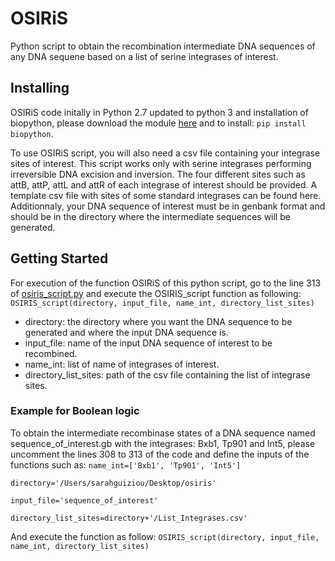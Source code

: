 # OSIRiS
Python script to obtain the recombination intermediate DNA sequences of any DNA sequene based on a list of serine integrases of interest.

## Installing

OSIRiS code initally in Python 2.7 updated to python 3 and installation of biopython, please download the module [here](http://biopython.org/wiki/Download) and to install: `pip install biopython`.

To use OSIRiS script, you will also need a csv file containing your integrase sites of interest. This script works only with serine integrases performing irreversible DNA excision and inversion. The four different sites such as attB, attP, attL and attR of each integrase of interest should be provided. A template csv file with sites of some standard integrases can be found here.
Additionnaly, your DNA sequence of interest must be in genbank format and should be in the directory where the intermediate sequences will be generated. 

## Getting Started

For execution of the function OSIRiS of this python script, go to the line 313 of [osiris_script.py](https://github.com/sguiz/OSIRiS/blob/master/osiris_script.py) and execute the OSIRIS_script function as following: 
`OSIRIS_script(directory, input_file, name_int, directory_list_sites)`
- directory: the directory where you want the DNA sequence to be generated and where the input DNA sequence is.
- input_file: name of the input DNA sequence of interest to be recombined.
- name_int: list of name of integrases of interest.
- directory_list_sites: path of the csv file containing the list of integrase sites.

### Example for Boolean logic

To obtain the intermediate recombinase states of a DNA sequence named sequence_of_interest.gb with the integrases: Bxb1, Tp901 and Int5,
please uncomment the lines 308 to 313 of the code and define the inputs of the functions such as:
`name_int=['Bxb1', 'Tp901', 'Int5']`

`directory='/Users/sarahguiziou/Desktop/osiris'`

`input_file='sequence_of_interest'`

`directory_list_sites=directory+'/List_Integrases.csv'`

And execute the function as follow:
`OSIRIS_script(directory, input_file, name_int, directory_list_sites)`


